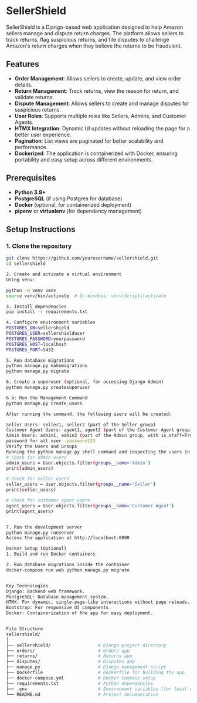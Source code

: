 # SellerShield

SellerShield is a Django-based web application designed to help Amazon sellers manage and dispute return charges. The platform allows sellers to track returns, flag suspicious returns, and file disputes to challenge Amazon's return charges when they believe the returns to be fraudulent.

## Features

- **Order Management**: Allows sellers to create, update, and view order details.
- **Return Management**: Track returns, view the reason for return, and validate returns.
- **Dispute Management**: Allows sellers to create and manage disputes for suspicious returns.
- **User Roles**: Supports multiple roles like Sellers, Admins, and Customer Agents.
- **HTMX Integration**: Dynamic UI updates without reloading the page for a better user experience.
- **Pagination**: List views are paginated for better scalability and performance.
- **Dockerized**: The application is containerized with Docker, ensuring portability and easy setup across different environments.

## Prerequisites

- **Python 3.9+**
- **PostgreSQL** (if using Postgres for database)
- **Docker** (optional, for containerized deployment)
- **pipenv** or **virtualenv** (for dependency management)

## Setup Instructions

### 1. Clone the repository

```bash
git clone https://github.com/yourusername/sellershield.git
cd sellershield

2. Create and activate a virtual environment
Using venv:

python -m venv venv
source venv/bin/activate  # On Windows: venv\Scripts\activate

3. Install dependencies
pip install -r requirements.txt

4. Configure environment variables
POSTGRES_DB=sellershield
POSTGRES_USER=sellershielduser
POSTGRES_PASSWORD=yourpassword
POSTGRES_HOST=localhost
POSTGRES_PORT=5432

5. Run database migrations
python manage.py makemigrations
python manage.py migrate

6. Create a superuser (optional, for accessing Django Admin)
python manage.py createsuperuser

6 a: Run the Management Command
python manage.py create_users

After running the command, the following users will be created:

Seller Users: seller1, seller2 (part of the Seller group)
Customer Agent Users: agent1, agent2 (part of the Customer Agent group)
Admin Users: admin1, admin2 (part of the Admin group, with is_staff=True and is_superuser=True)
password for all user -password123
Verify the Users and Groups
Running the python manage.py shell command and inspecting the users in the database:
# Check for admin users
admin_users = User.objects.filter(groups__name='Admin')
print(admin_users)

# Check for seller users
seller_users = User.objects.filter(groups__name='Seller')
print(seller_users)

# Check for customer agent users
agent_users = User.objects.filter(groups__name='Customer Agent')
print(agent_users)


7. Run the development server
python manage.py runserver
Access the application at http://localhost:8000

Docker Setup (Optional)
1. Build and run Docker containers

2. Run database migrations inside the container
docker-compose run web python manage.py migrate


Key Technologies
Django: Backend web framework.
PostgreSQL: Database management system.
HTMX: For dynamic, single-page-like interactions without page reloads.
Bootstrap: For responsive UI components.
Docker: Containerization of the app for easy deployment.


File Structure
sellershield/
│
├── sellershield/                  # Django project directory
├── orders/                        # Orders app
├── returns/                       # Returns app
├── disputes/                      # Disputes app
├── manage.py                      # Django management script
├── Dockerfile                     # Dockerfile for building the app
├── docker-compose.yml             # Docker Compose setup
├── requirements.txt               # Python dependencies
├── .env                           # Environment variables (for local dev)
└── README.md                      # Project documentation
```
